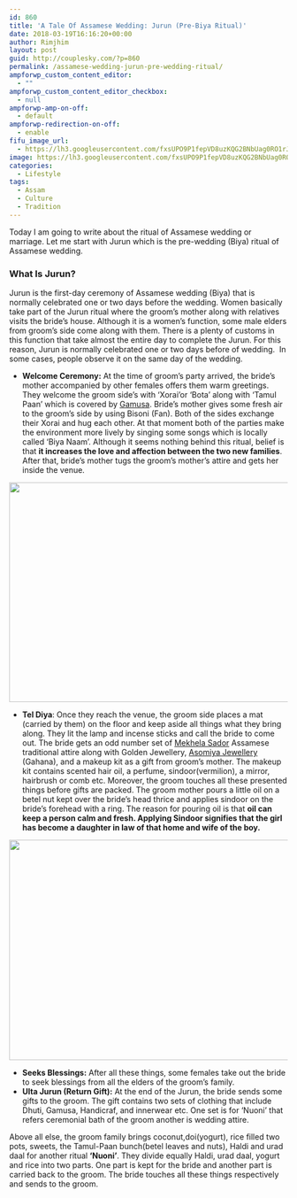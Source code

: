 ```yaml
---
id: 860
title: 'A Tale Of Assamese Wedding: Jurun (Pre-Biya Ritual)'
date: 2018-03-19T16:16:20+00:00
author: Rimjhim
layout: post
guid: http://couplesky.com/?p=860
permalink: /assamese-wedding-jurun-pre-wedding-ritual/
ampforwp_custom_content_editor:
  - ""
ampforwp_custom_content_editor_checkbox:
  - null
ampforwp-amp-on-off:
  - default
ampforwp-redirection-on-off:
  - enable
fifu_image_url:
  - https://lh3.googleusercontent.com/fxsUPO9P1fepVD8uzKQG2BNbUag0RO1rJkAnNn6Dqf116rWcslsep9dysxUrhC0AcZ0iVpFxNRa_4je6cdX-hIwWaBPTy4hiF87ErypYyPrlBKVzMweiJnfnTVtiGHJk-V87AQzjmQub39Px5Dyuoq7Gv92R4mzm_ZT23h82k6emetvkjGpeKgPljgCAhqKK7T0KivJAHOFZ3hJ5OWnM5fpRf9IvrJ0cK1JDRkgRhLAlVhVTmhiPaRPWnJ096YIf2q8dIoVKWM8ttdOqzgp6VqNoAqgIvoI3UCKeyqkXlDSkNzqIVFeVqAqIUPOdzj4AQeeK6LGqoM8rib6ew8hVG1aas_UUgg-gY1-wmT5Eb544qD9kdoWqKKu8oJycl1ZNB2ydUJTdF70o24HigT36mDmJgqpiadVyf_pCJfyHrmlCn_Z4IpbI8O6sDQUsA0yg0GIftIqE7AXkmsJD-vTnkCIfrwBoFJ88zWCOv6wmrun6bAuRtDLkLfxht1HCSAbjmhXgAGr04qP-lARMlxSh0fRW840ZXNUwk-e_vWWD6afnYT1C-RLj8XYYn7sOMrg_c42XpdbAGzkcjtYmLjQX6ObEgR_0AjxFfkNtq0PEjKaBynbPGF-HfkmcVUwIwB25awzS1tTUnLJz0fivAa7xy8xAILZ7IxNq=w600-h397-no
image: https://lh3.googleusercontent.com/fxsUPO9P1fepVD8uzKQG2BNbUag0RO1rJkAnNn6Dqf116rWcslsep9dysxUrhC0AcZ0iVpFxNRa_4je6cdX-hIwWaBPTy4hiF87ErypYyPrlBKVzMweiJnfnTVtiGHJk-V87AQzjmQub39Px5Dyuoq7Gv92R4mzm_ZT23h82k6emetvkjGpeKgPljgCAhqKK7T0KivJAHOFZ3hJ5OWnM5fpRf9IvrJ0cK1JDRkgRhLAlVhVTmhiPaRPWnJ096YIf2q8dIoVKWM8ttdOqzgp6VqNoAqgIvoI3UCKeyqkXlDSkNzqIVFeVqAqIUPOdzj4AQeeK6LGqoM8rib6ew8hVG1aas_UUgg-gY1-wmT5Eb544qD9kdoWqKKu8oJycl1ZNB2ydUJTdF70o24HigT36mDmJgqpiadVyf_pCJfyHrmlCn_Z4IpbI8O6sDQUsA0yg0GIftIqE7AXkmsJD-vTnkCIfrwBoFJ88zWCOv6wmrun6bAuRtDLkLfxht1HCSAbjmhXgAGr04qP-lARMlxSh0fRW840ZXNUwk-e_vWWD6afnYT1C-RLj8XYYn7sOMrg_c42XpdbAGzkcjtYmLjQX6ObEgR_0AjxFfkNtq0PEjKaBynbPGF-HfkmcVUwIwB25awzS1tTUnLJz0fivAa7xy8xAILZ7IxNq=w600-h397-no
categories:
  - Lifestyle
tags:
  - Assam
  - Culture
  - Tradition
---
```

Today I am going to write about the ritual of Assamese wedding or marriage. Let me start with Jurun which is the pre-wedding (Biya) ritual of Assamese wedding.

### What Is Jurun?

Jurun is the first-day ceremony of Assamese wedding (Biya) that is normally celebrated one or two days before the wedding. Women basically take part of the Jurun ritual where the groom&#8217;s mother along with relatives visits the bride&#8217;s house. Although it is a women&#8217;s function, some male elders from groom&#8217;s side come along with them. There is a plenty of customs in this function that take almost the entire day to complete the Jurun. For this reason, Jurun is normally celebrated one or two days before of wedding.  In some cases, people observe it on the same day of the wedding.

  * **Welcome Ceremony:** At the time of groom&#8217;s party arrived, the bride&#8217;s mother accompanied by other females offers them warm greetings. They welcome the groom side&#8217;s with &#8216;Xorai&#8217;or &#8216;Bota&#8217; along with &#8216;Tamul Paan&#8217; which is covered by <a href="http://couplesky.com/gamusa-the-identity-of-assamese-culture/" target="_blank" rel="noopener">Gamusa</a>. Bride&#8217;s mother gives some fresh air to the groom&#8217;s side by using Bisoni (Fan). Both of the sides exchange their Xorai and hug each other. At that moment both of the parties make the environment more lively by singing some songs which is locally called &#8216;Biya Naam&#8217;. Although it seems nothing behind this ritual, belief is that **it increases the love and affection between the two new families**. After that, bride&#8217;s mother tugs the groom&#8217;s mother&#8217;s attire and gets her inside the venue.

<img class="alignnone size-medium aligncenter" src="https://lh3.googleusercontent.com/uQqWY_R-u_LfVDbLzYGKzOkhmGN8fVPowVCZZnd-OaZ0wRdesthQQHDv7CEYqOoOngO2P491rkYXazLU1aF0stMlkC9STJxv3RZJiZkVGWPusTeDTW7yDbXr-H5PAMlKt5kdVIHa0JSh6AzNZ4kA9PLUdhm_0mnuPChtKjbcKVw5O0bnvXFqZEcxLf69yBWdr7x9tOU5qyiS9T8beRZySDQcxbP6FsCUHOLnVXu2F6dwjhqTZkpEsGY1MJjXvQTGHjwiqeKLx2Aue_8n5aeKkTvNvlo4Yn2Z1KlUUI8sc9bxEocUFxIHnXf6GdZas3bMSIV-Grl3cAZcya2ObPeZ_cltLHJxNHnuvHtSNncESvvOCIy3NnNYhKsriC8L3X-EgjCWPrDG1xo3N6crv3BqFBI3sbYEkLHjcFChYQgOA8UcntkDKUDF4cX5kH8c0q1XGkqdFCgKslmyh1i4Fta3-p0DK-s44Ds-JN7stH-LOwBHKa5HARq1xD3iGRKdF19JlO0Lie8cM8GxiBwUbe4iIbbL-QjLKWMor6tfWdDnl17nhudgT9hmRDfveew1xD_nEkiZEUgXUxSCduLFiHSrZKbOIna3McuxcEfEadzv04m8QWNmKrs4fGpya01BTxNfQUc7Y7F1y_rR3vsTj9cYrrkNFoPLHLBO=w600-h397-no" width="600" height="397" /> 

  * **Tel Diya**: Once they reach the venue, the groom side places a mat (carried by them) on the floor and keep aside all things what they bring along. They lit the lamp and incense sticks and call the bride to come out. The bride gets an odd number set of <a href="https://rimzkashyap.wordpress.com/2017/01/28/mekhela-chador-assamese-ethnic-wear/" target="_blank" rel="noopener">Mekhela Sador</a> Assamese traditional attire along with Golden Jewellery, <a href="http://couplesky.com/assamese-traditional-jewellery/" target="_blank" rel="noopener">Asomiya Jewellery</a> (Gahana), and a makeup kit as a gift from groom&#8217;s mother. The makeup kit contains scented hair oil, a perfume, sindoor(vermilion), a mirror, hairbrush or comb etc. Moreover, the groom touches all these presented things before gifts are packed. The groom mother pours a little oil on a betel nut kept over the bride&#8217;s head thrice and applies sindoor on the bride&#8217;s forehead with a ring. The reason for pouring oil is that **oil can keep a person calm and fresh. Applying Sindoor signifies that the girl has become a daughter in law of that home and wife of the boy.**

<img class="alignnone size-medium aligncenter" src="https://lh3.googleusercontent.com/h3DGTdJQdKxROITYcUwUI65LE6O5cQrg1-__lAQPBH2LaTOzDtgY6fRd1oqHgnaF6lx6RQpzNJjBFmUAdz4EFYbO7E-sYItT2zLPbY0uopkIa7CTAWE4WD8HZ3iPuZdpm5q_7EffS3THd1osKq-_arMIn1ifUL3Y4oYimBrPShn-elLtieJ9sUtB5Bo8FrArpucwImAHxkVFJKim3_ZpXxpYrAZX1IlLTRfBY8wSvAV4D2qM9F2FJe6PZkbdRMdH4nEHrPmv5PJNQtutEbe6Vv-C3M41hQLjMMjegjNEja6cpqvtkUF8A12bwNGlq3bQ43byhaQmAUlaMG1IUe9faxYRMlWe08qnMPvUeD3SMc049udQi7p5dY1ZYK54HkMxnq1dnfLwPJeo2HI_9Ick52PSxXMv77y1dpdoSY7JqYFyX50Qmq1PJHC-4DOVyJH3u2tIuz5YXSAO-F57baJx_6ElapxAUiPqVm8ihSqetnzXxdOzGHKd1YQjgCa543LUwtYXXEnzcn4sp9Uz5eHA2ZYHkq5RH5BrWB_Bjjxu83Eiats9QnPThaykmYI88uox8opK_EEvm9RMNZYdmHBbW0lwg6gOgNG9VF2DIL-NTjslLxNz-DC-ilK8dzqRj_AISTXqAHKxHYkc8TIMOw8-kfCJFuDxwhAf=w600-h398-no" width="600" height="398" /> 

  * **Seeks Blessings:** After all these things, some females take out the bride to seek blessings from all the elders of the groom&#8217;s family.
  * **Ulta Jurun (Return Gift):** At the end of the Jurun, the bride sends some gifts to the groom. The gift contains two sets of clothing that include Dhuti, Gamusa, Handicraf, and innerwear etc. One set is for &#8216;Nuoni&#8217; that refers ceremonial bath of the groom another is wedding attire.

Above all else, the groom family brings coconut,doi(yogurt), rice filled two pots, sweets, the Tamul-Paan bunch(betel leaves and nuts), Haldi and urad daal for another ritual **&#8216;Nuoni&#8217;**. They divide equally Haldi, urad daal, yogurt and rice into two parts. One part is kept for the bride and another part is carried back to the groom. The bride touches all these things respectively and sends to the groom.